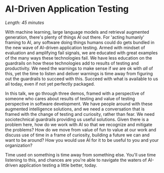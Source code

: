 # AI-Driven Application Testing

*Length: 45 minutes* 

With machine learning, large language models and retrieval augmented generation, there's plenty of things AI out there. For 'acting humanly' framing to AI, any software doing things humans could do gets bundled in the new wave of AI-driven application testing. Armed with mindset of evaluation and amplifying fail signals, we are educated with great examples of the many ways these technologies fail. We have less education on the guardrails on how these technologies add to results of testing and productivity. We need the warnings to make sense if _we_ are ok with _all_ of this, yet the time to listen and deliver warnings is time away from figuring out the guardrails to succeed with this. Succeed with what is available to us all today, even if not yet perfectly packaged.

In this talk, we go through three demos, framed with a perspective of someone who cares about results of testing and value of testing perspective in software development. We have people around with these augmented intelligence solutions, and we need a conversation that is framed with the change of testing and curiosity, rather than fear. We need sociotechnical guardrails providing us useful solutions. Given there is a problem here, how do we work with AI so that we recognize and mitigate the problems? How do we move from value of fun to value at our work and discuss use of time in a frame of curiosity, building a future we can and want to be around? How you would use AI for it to be useful to you and your organization? 

Time used on something is time away from something else. You'll use time listening to this, and chances are you're able to navigate the waters of AI-driven application testing a little better, today.
